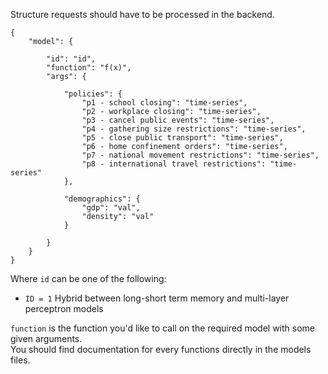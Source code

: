 Structure requests should have to be processed in the backend.

```
{
    "model": {

        "id": "id",
        "function": "f(x)",
        "args": {

            "policies": {
                "p1 - school closing": "time-series",
                "p2 - workplace closing": "time-series",
                "p3 - cancel public events": "time-series",
                "p4 - gathering size restrictions": "time-series",
                "p5 - close public transport": "time-series",
                "p6 - home confinement orders": "time-series",
                "p7 - national movement restrictions": "time-series",
                "p8 - international travel restrictions": "time-series"
            },

            "demographics": {
                "gdp": "val",
                "density": "val"
            }

        }
    }
}
```

Where `id` can be one of the following: <br>
* `ID = 1` Hybrid between long-short term memory and multi-layer perceptron models

`function` is the function you'd like to call on the required model with some given arguments. <br>
You should find documentation for every functions directly in the models files.
